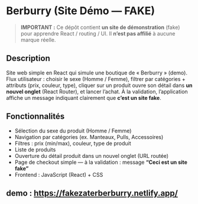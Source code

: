 # Berburry (Site Démo — FAKE)

> **IMPORTANT :** Ce dépôt contient **un site de démonstration** (fake) pour apprendre React / routing / UI. Il **n’est pas affilié** à aucune marque réelle.

## Description
Site web simple en React qui simule une boutique de « Berburry » (demo).  
Flux utilisateur : choisir le sexe (Homme / Femme), filtrer par catégories + attributs (prix, couleur, type), cliquer sur un produit ouvre son détail dans **un nouvel onglet** (React Router), et lancer l’achat. À la validation, l’application affiche un message indiquant clairement que **c’est un site fake**.

## Fonctionnalités
- Sélection du sexe du produit (Homme / Femme)
- Navigation par catégories (ex. Manteaux, Pulls, Accessoires)
- Filtres : prix (min/max), couleur, type de produit
- Liste de produits
- Ouverture du détail produit dans un nouvel onglet (URL routée)
- Page de checkout simple — à la validation : message **“Ceci est un site fake”**
- Frontend : JavaScript (React) + CSS 

## demo : https://fakezaterberburry.netlify.app/


